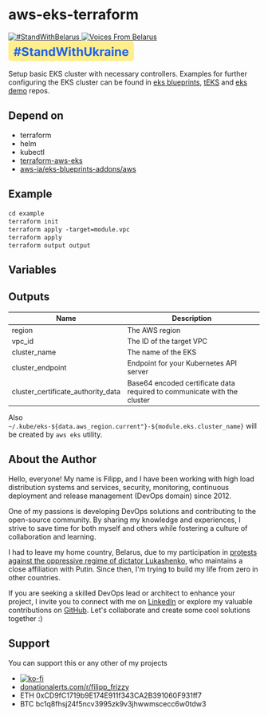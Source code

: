 # aws-eks-terraform

[![#StandWithBelarus](https://img.shields.io/badge/Belarus-red?label=%23%20Stand%20With&labelColor=white&color=red)
<img src="https://upload.wikimedia.org/wikipedia/commons/thumb/e/ea/Presidential_Standard_of_Belarus_%28fictional%29.svg/240px-Presidential_Standard_of_Belarus_%28fictional%29.svg.png" width="20" height="20" alt="Voices From Belarus" />](https://bysol.org/en/) [![Stand With Ukraine](https://raw.githubusercontent.com/vshymanskyy/StandWithUkraine/main/badges/StandWithUkraine.svg)](https://vshymanskyy.github.io/StandWithUkraine)

Setup basic EKS cluster with necessary controllers. Examples for further configuring the EKS cluster can be found in [eks blueprints](https://github.com/aws-ia/terraform-aws-eks-blueprints/tree/main), [tEKS](https://github.com/particuleio/teks) and [eks demo](https://github.com/awslabs/eksdemo) repos.

## Depend on
- terraform
- helm
- kubectl
- [terraform-aws-eks](https://github.com/terraform-aws-modules/terraform-aws-eks)
- [aws-ia/eks-blueprints-addons/aws](https://github.com/aws-ia/terraform-aws-eks-blueprints-addons)

## Example
```
cd example
terraform init
terraform apply -target=module.vpc
terraform apply
terraform output output
```

## Variables

## Outputs

| Name | Description |
|------|-------------|
|region|The AWS region|
|vpc_id|The ID of the target VPC|
|cluster_name|The name of the EKS|
|cluster_endpoint|Endpoint for your Kubernetes API server|
|cluster_certificate_authority_data|Base64 encoded certificate data required to communicate with the cluster|

Also `~/.kube/eks-${data.aws_region.current"}-${module.eks.cluster_name}` will be created by `aws eks` utility.

## About the Author

Hello, everyone! My name is Filipp, and I have been working with high load distribution systems and services, security, monitoring, continuous deployment and release management (DevOps domain) since 2012.

One of my passions is developing DevOps solutions and contributing to the open-source community. By sharing my knowledge and experiences, I strive to save time for both myself and others while fostering a culture of collaboration and learning.

I had to leave my home country, Belarus, due to my participation in [protests against the oppressive regime of dictator Lukashenko](https://en.wikipedia.org/wiki/2020%E2%80%932021_Belarusian_protests), who maintains a close affiliation with Putin. Since then, I'm trying to build my life from zero in other countries.

If you are seeking a skilled DevOps lead or architect to enhance your project, I invite you to connect with me on [LinkedIn](https://www.linkedin.com/in/filipp-frizzy-289a0360/) or explore my valuable contributions on [GitHub](https://github.com/Friz-zy/). Let's collaborate and create some cool solutions together :)

## Support

You can support this or any other of my projects
  - [![ko-fi](https://ko-fi.com/img/githubbutton_sm.svg)](https://ko-fi.com/filipp_frizzy)
  - [donationalerts.com/r/filipp_frizzy](https://www.donationalerts.com/r/filipp_frizzy)
  - ETH 0xCD9fC1719b9E174E911f343CA2B391060F931ff7
  - BTC bc1q8fhsj24f5ncv3995zk9v3jhwwmscecc6w0tdw3
